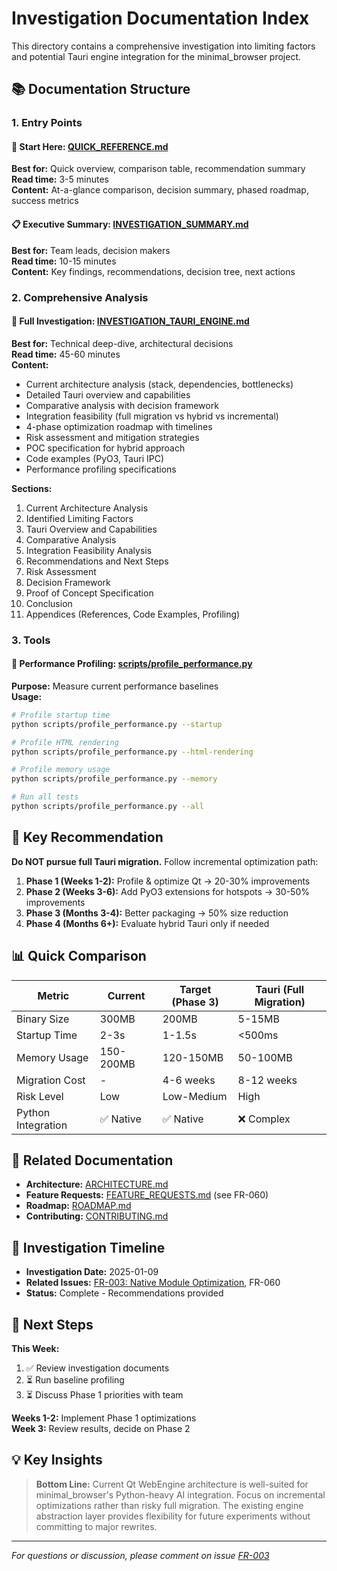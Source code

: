 # Investigation Documentation Index

This directory contains a comprehensive investigation into limiting factors and potential Tauri engine integration for the minimal_browser project.

## 📚 Documentation Structure

### 1. Entry Points

#### 🎯 **Start Here:** [QUICK_REFERENCE.md](./QUICK_REFERENCE.md)
**Best for:** Quick overview, comparison table, recommendation summary  
**Read time:** 3-5 minutes  
**Content:** At-a-glance comparison, decision summary, phased roadmap, success metrics

#### 📋 **Executive Summary:** [INVESTIGATION_SUMMARY.md](./INVESTIGATION_SUMMARY.md)  
**Best for:** Team leads, decision makers  
**Read time:** 10-15 minutes  
**Content:** Key findings, recommendations, decision tree, next actions

### 2. Comprehensive Analysis

#### 📖 **Full Investigation:** [INVESTIGATION_TAURI_ENGINE.md](./INVESTIGATION_TAURI_ENGINE.md)
**Best for:** Technical deep-dive, architectural decisions  
**Read time:** 45-60 minutes  
**Content:** 
- Current architecture analysis (stack, dependencies, bottlenecks)
- Detailed Tauri overview and capabilities
- Comparative analysis with decision framework
- Integration feasibility (full migration vs hybrid vs incremental)
- 4-phase optimization roadmap with timelines
- Risk assessment and mitigation strategies
- POC specification for hybrid approach
- Code examples (PyO3, Tauri IPC)
- Performance profiling specifications

**Sections:**
1. Current Architecture Analysis
2. Identified Limiting Factors
3. Tauri Overview and Capabilities
4. Comparative Analysis
5. Integration Feasibility Analysis
6. Recommendations and Next Steps
7. Risk Assessment
8. Decision Framework
9. Proof of Concept Specification
10. Conclusion
11. Appendices (References, Code Examples, Profiling)

### 3. Tools

#### 🔧 **Performance Profiling:** [scripts/profile_performance.py](./scripts/profile_performance.py)
**Purpose:** Measure current performance baselines  
**Usage:**
```bash
# Profile startup time
python scripts/profile_performance.py --startup

# Profile HTML rendering
python scripts/profile_performance.py --html-rendering

# Profile memory usage
python scripts/profile_performance.py --memory

# Run all tests
python scripts/profile_performance.py --all
```

## 🎯 Key Recommendation

**Do NOT pursue full Tauri migration.** Follow incremental optimization path:

1. **Phase 1 (Weeks 1-2):** Profile & optimize Qt → 20-30% improvements
2. **Phase 2 (Weeks 3-6):** Add PyO3 extensions for hotspots → 30-50% improvements
3. **Phase 3 (Months 3-4):** Better packaging → 50% size reduction
4. **Phase 4 (Months 6+):** Evaluate hybrid Tauri only if needed

## 📊 Quick Comparison

| Metric | Current | Target (Phase 3) | Tauri (Full Migration) |
|--------|---------|------------------|------------------------|
| Binary Size | 300MB | 200MB | 5-15MB |
| Startup Time | 2-3s | 1-1.5s | <500ms |
| Memory Usage | 150-200MB | 120-150MB | 50-100MB |
| Migration Cost | - | 4-6 weeks | 8-12 weeks |
| Risk Level | Low | Low-Medium | High |
| Python Integration | ✅ Native | ✅ Native | ❌ Complex |

## 🔗 Related Documentation

- **Architecture:** [ARCHITECTURE.md](../development/ARCHITECTURE.md)
- **Feature Requests:** [FEATURE_REQUESTS.md](FEATURE_REQUESTS.md) (see FR-060)
- **Roadmap:** [ROADMAP.md](ROADMAP.md)
- **Contributing:** [CONTRIBUTING.md](../development/CONTRIBUTING.md)

## 📅 Investigation Timeline

- **Investigation Date:** 2025-01-09
- **Related Issues:** [FR-003: Native Module Optimization](https://github.com/matias-ceau/minimal_browser/issues/3), FR-060
- **Status:** Complete - Recommendations provided

## 🚀 Next Steps

**This Week:**
1. ✅ Review investigation documents
2. ⏳ Run baseline profiling
3. ⏳ Discuss Phase 1 priorities with team

**Weeks 1-2:** Implement Phase 1 optimizations  
**Week 3:** Review results, decide on Phase 2

## 💡 Key Insights

> **Bottom Line:** Current Qt WebEngine architecture is well-suited for minimal_browser's Python-heavy AI integration. Focus on incremental optimizations rather than risky full migration. The existing engine abstraction layer provides flexibility for future experiments without committing to major rewrites.

---

*For questions or discussion, please comment on issue [FR-003](https://github.com/matias-ceau/minimal_browser/issues/3)*
